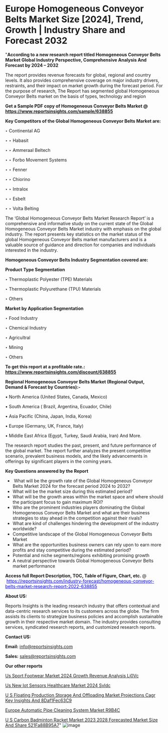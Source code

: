 # Europe Homogeneous Conveyor Belts Market Size [2024], Trend, Growth | Industry Share and Forecast 2032

"<strong>According to a new research report titled Homogeneous Conveyor Belts Market Global Industry Perspective, Comprehensive Analysis And Forecast by 2024 – 2032</strong>

The report provides revenue forecasts for global, regional and country levels. It also provides comprehensive coverage on major industry drivers, restraints, and their impact on market growth during the forecast period. For the purpose of research, The Report has segmented global Homogeneous Conveyor Belts market on the basis of types, technology and region

<strong>Get a Sample PDF copy of Homogeneous Conveyor Belts Market </strong><strong>@<a href=https://www.reportsinsights.com/sample/638855 style=color:#0000ff;> https://www.reportsinsights.com/sample/638855</a></strong></font>

<strong>Key Competitors of the Global Homogeneous Conveyor Belts Market are:</strong>

‣ Continental AG

‣ 
‣ Habasit

‣ 
‣ Ammeraal Beltech

‣ 
‣ Forbo Movement Systems

‣ 
‣ Fenner

‣ 
‣ Chiorino

‣ 
‣ Intralox

‣ 
‣ Esbelt

‣ 
‣ Volta Belting

The ‘Global Homogeneous Conveyor Belts Market Research Report’ is a comprehensive and informative study on the current state of the Global Homogeneous Conveyor Belts Market industry with emphasis on the global industry. The report presents key statistics on the market status of the global Homogeneous Conveyor Belts market manufacturers and is a valuable source of guidance and direction for companies and individuals interested in the industry.

<strong>Homogeneous Conveyor Belts Industry Segmentation covered are:</strong>

<strong>Product Type Segmentation</strong>

‣    Thermoplastic Polyester (TPE) Materials

‣ Thermoplastic Polyurethane (TPU) Materials

‣ Others

<strong>Market by Application Segmentation</strong>

‣   Food Industry

‣ Chemical Industry

‣ Agricultral

‣ Mining

‣ Others

<strong>To get this report at a profitable rate.: <a href=https://www.reportsinsights.com/discount/638855 style=color:#0000ff;>https://www.reportsinsights.com/discount/638855</a></strong></font>

<strong>Regional Homogeneous Conveyor Belts Market (Regional Output, Demand &amp; Forecast by Countries):-</strong>

• North America (United States, Canada, Mexico)

• South America ( Brazil, Argentina, Ecuador, Chile)

• Asia Pacific (China, Japan, India, Korea)

• Europe (Germany, UK, France, Italy)

• Middle East Africa (Egypt, Turkey, Saudi Arabia, Iran) And More.

The research report studies the past, present, and future performance of the global market. The report further analyzes the present competitive scenario, prevalent business models, and the likely advancements in offerings by significant players in the coming years.

<strong>Key Questions answered by the Report</strong>
<ul>
  <li> What will be the growth rate of the Global Homogeneous Conveyor Belts Market 2024 for the forecast period 2024 to 2032?</li>
  <li>What will be the market size during this estimated period?</li>
  <li>What will be the growth areas within the market space and where should the participant focus to gain maximum ROI?</li>
  <li>Who are the prominent industries players dominating the Global Homogeneous Conveyor Belts Market and what are their business strategies to stay ahead in the competition against their rivals?</li>
  <li>What are kind of challenges hindering the development of the industry worldwide?</li>
  <li>Competitive landscape of the Global Homogeneous Conveyor Belts Market</li>
  <li>What are the opportunities business owners can rely upon to earn more profits and stay competitive during the estimated period?</li>
  <li>Potential and niche segments/regions exhibiting promising growth</li>
  <li>A neutral perspective towards Global Homogeneous Conveyor Belts market performance</li>
</ul>
<strong>Access full Report Description, TOC, Table of Figure, Chart, etc. </strong>@  <a href=https://reportsinsights.com/industry-forecast/homogeneous-conveyor-belts-market-research-report-2022-638855 style=color:#0000ff;>https://reportsinsights.com/industry-forecast/homogeneous-conveyor-belts-market-research-report-2022-638855</a></font>

<strong><strong>About US</strong>:</strong>

Reports Insights is the leading research industry that offers contextual and data-centric research services to its customers across the globe. The firm assists its clients to strategize business policies and accomplish sustainable growth in their respective market domain. The industry provides consulting services, syndicated research reports, and customized research reports.

<strong>Contact US:</strong>

<p class=""""><b>Email:</b> <a href=mailto:info@reportsinsights.com>info@reportsinsights.com</a></p>
<p class=""""><b>Sales:</b> <a href=mailto:sales@reportsinsights.com>sales@reportsinsights.com</a></p>

<strong>Our other reports</strong>

<a href=https://www.linkedin.com/pulse/us-sport-footwear-market-2024-growth-revenue-analysis-lj0vc/>Us Sport Footwear Market 2024 Growth Revenue Analysis Lj0Vc</a>

<a href=https://www.linkedin.com/pulse/us-new-iot-sensors-healthcare-market-2024-svldc/>Us New Iot Sensors Healthcare Market 2024 Svldc</a>

<a href=https://medium.com/@singhaakesh50/u-s-floating-production-storage-and-offloading-market-projections-cagr-key-insights-and-8daf1fec63c9>U S Floating Production Storage And Offloading Market Projections Cagr Key Insights And 8Daf1Fec63C9</a>

<a href=https://www.linkedin.com/pulse/europe-automatic-pipe-cleaning-system-market-r9b4c/>Europe Automatic Pipe Cleaning System Market R9B4C</a>

<a href=https://medium.com/@a44223192/u-s-carbon-badminton-racket-market-2023-2028-forecasted-market-size-and-share-521fa88b95a7>U S Carbon Badminton Racket Market 2023 2028 Forecasted Market Size And Share 521Fa88B95A7</a>"
![image](https://github.com/ahaan12367/RIMarket24/assets/158471582/0e97e90b-97e0-4055-826d-71be51aaa26a)
